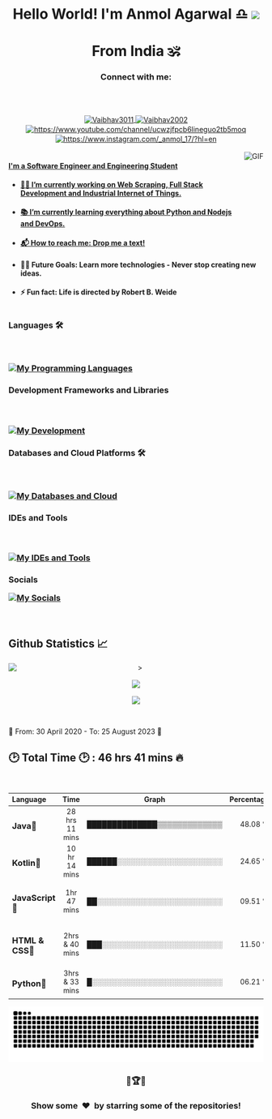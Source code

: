<!--![Banner](Banner.png)
<a href='https://vaibhavjaiswal.vercel.app/#/'>-->
<h1 align="center">Hello World! I'm Anmol Agarwal ♎ <img src="https://files.aashutosh.dev/hey.gif" width="32"> </h1>
<h1 align="center">From India 🕉️</h1>
<h3 align="center">Connect with me:</h3><br></br>
<p align='center'>
<a href="https://www.linkedin.com/in/anmol-agarwal-b92204189/" target="blank"><img align="center" src="https://raw.githubusercontent.com/rahuldkjain/github-profile-readme-generator/master/src/images/icons/Social/linked-in-alt.svg" alt="Vaibhav3011" height="30" width="40" />
<a href="https://github.com/Anmol17Agarwal" target="blank"><img align="center" src="https://raw.githubusercontent.com/rahuldkjain/github-profile-readme-generator/master/src/images/icons/Social/github.svg" alt="Vaibhav2002" height="30" width="40" />
<a href="https://www.youtube.com/c/https://www.youtube.com/channel/ucwzjfpcb6lineguo2tb5moq" target="blank"><img align="center" src="https://raw.githubusercontent.com/rahuldkjain/github-profile-readme-generator/master/src/images/icons/Social/youtube.svg" alt="https://www.youtube.com/channel/ucwzjfpcb6lineguo2tb5moq" height="30" width="40" />
<a href="https://instagram.com/https://www.instagram.com/_anmol_17/?hl=en" target="blank"><img align="center" src="https://raw.githubusercontent.com/rahuldkjain/github-profile-readme-generator/master/src/images/icons/Social/instagram.svg" alt="https://www.instagram.com/_anmol_17/?hl=en" height="30" width="40" />
<br/>


<br/>
<img align="right" alt="GIF" height="160px" src="https://media.giphy.com/media/du3J3cXyzhj75IOgvA/giphy.gif" />

<h4> I'm a Software Engineer and Engineering Student  

- <h4>👨‍💻 I’m currently working on Web Scraping, Full Stack Development and Industrial Internet of Things.<br/>
- <h4>📚 I’m currently learning everything about Python and Nodejs and DevOps.<br/>
- #### 📬 How to reach me: [Drop me a text!](https://www.linkedin.com/in/anmol-agarwal-b92204189/)<br/>
- <h4>💪🏼 Future Goals: Learn more technologies - Never stop creating new ideas.<br/>
- <h4>⚡ Fun fact: Life is directed by Robert B. Weide<br/>
  <br/>


<h3> Languages 🛠 <h3><br/>
  
[![My Programming Languages](https://skillicons.dev/icons?i=kotlin,java,python,html,css,androidstudio,spring,selenium)](https://skillicons.dev)<br/>

<h3> Development Frameworks and Libraries<h3><br/>
  
[![My Development](https://skillicons.dev/icons?i=androidstudio,gradle,nodejs)](https://skillicons.dev)<br/>

<h3> Databases and Cloud Platforms 🛠 <h3><br/>
  
[![My Databases and Cloud](https://skillicons.dev/icons?i=mysql,sqlite,postgres)](https://skillicons.dev)<br/>

<h3> IDEs and Tools<h3><br/>
  
[![My IDEs and Tools](https://skillicons.dev/icons?i=raspberrypi,androidstudio,idea,vscode,git,github,arduino,postman)](https://skillicons.dev)<br/>

<h3> Socials
  
[![My Socials](https://skillicons.dev/icons?i=linkedin,twitter,instagram,discord)](https://skillicons.dev)<br/>


<br/>
<h2> Github Statistics 📈</h2>
 
<p align = "center" href="https://github.com/anuraghazra/github-readme-stats">
  <img align="left" src="https://github-readme-stats.vercel.app/api?username=Anmol17Agarwal&count_private=true&show_icons=true&title_color=fff&icon_color=79ff97&text_color=efefef&bg_color=24292e&cache_seconds=1800%22%20alt=%22Anmol17Agarwal%27s%20Github%20Stats%22%20width=%2260%">
 ><br/>

<p align = "center" href="https://github.com/anuraghazra/github-readme-stats">
  <img align="center" src="https://github-readme-stats.vercel.app/api/top-langs/?username=Anmol17Agarwal&layout=compact&theme=dark&hide_border=true" />
<br/>

<p align = "center" href="https://github.com/anuraghazra/github-readme-stats">
  <img align="center" src="http://github-readme-streak-stats.herokuapp.com?user=Anmol17Agarwal&theme=dark&hide_border=true&date_format=M%20j%5B%2C%20Y%5D" />
</p><br/>


<p align = left <h2>📆 From: 30 April 2020 - To: 25 August 2023 📆<h2>

<h2>🕑 Total Time 🕑 : 46 hrs 41 mins 🔥</h2> 
   <br/>


| Language      | Time     | Graph  | Percentage
| :---        |    :----:   |          :---: | ---:
| <h3>Java📔</h3>     | 28 hrs 11 mins          |██████████████▒▒▒▒▒▒▒▒▒▒▒▒▒| 48.08 %
|  <h3>Kotlin📘</h3>   | 10 hr 14 mins       | ██████░░░░░░░░░░░░░░░░░░░░░      |24.65 %
|<h3>JavaScript📕</h3>|1hr 47 mins |██░░░░░░░░░░░░░░░░░░░░░░░░░|09.51 %
|<h3>HTML & CSS📓</h3>|2hrs & 40 mins|███░░░░░░░░░░░░░░░░░░░░░░░░ |11.50 %
|<h3>Python📗</h3>|3hrs & 33 mins |█░░░░░░░░░░░░░░░░░░░░░░░░░░|06.21 %

 <!--
<p align="center">
[![](https://visitcount.itsvg.in/api?id=Anmol17Agarwal&label=Profile%20Views&pretty=false)](https://visitcount.itsvg.in)
Currently Internal Server
</p>-->

<p align="center">
<picture>
  <source media="(prefers-color-scheme: dark)" srcset="https://raw.githubusercontent.com/platane/platane/output/github-contribution-grid-snake-dark.svg">
  <source media="(prefers-color-scheme: light)" srcset="https://raw.githubusercontent.com/platane/platane/output/github-contribution-grid-snake.svg">
  <img alt="github contribution grid snake animation" src="https://raw.githubusercontent.com/platane/platane/output/github-contribution-grid-snake.svg">
</picture></p>

<h3 align="center">
🚀🏆📅
</h3>


<h3 align="center">Show some &nbsp;❤️&nbsp; by starring some of the repositories!</h3>
